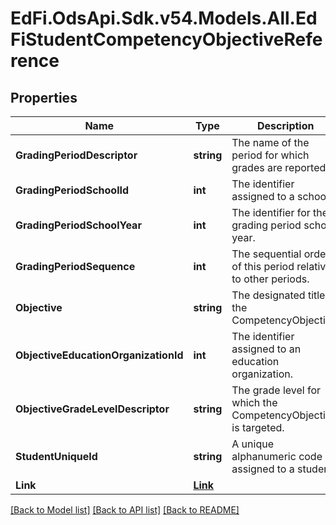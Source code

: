 # EdFi.OdsApi.Sdk.v54.Models.All.EdFiStudentCompetencyObjectiveReference

## Properties

Name | Type | Description | Notes
------------ | ------------- | ------------- | -------------
**GradingPeriodDescriptor** | **string** | The name of the period for which grades are reported. | 
**GradingPeriodSchoolId** | **int** | The identifier assigned to a school. | 
**GradingPeriodSchoolYear** | **int** | The identifier for the grading period school year. | 
**GradingPeriodSequence** | **int** | The sequential order of this period relative to other periods. | 
**Objective** | **string** | The designated title of the CompetencyObjective. | 
**ObjectiveEducationOrganizationId** | **int** | The identifier assigned to an education organization. | 
**ObjectiveGradeLevelDescriptor** | **string** | The grade level for which the CompetencyObjective is targeted. | 
**StudentUniqueId** | **string** | A unique alphanumeric code assigned to a student. | 
**Link** | [**Link**](Link.md) |  | [optional] 

[[Back to Model list]](../README.md#documentation-for-models) [[Back to API list]](../README.md#documentation-for-api-endpoints) [[Back to README]](../README.md)

